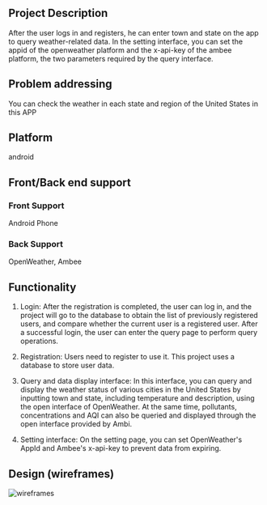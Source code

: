 ## Project Description

After the user logs in and registers, he can enter town and state on the app to query weather-related data. In the setting interface, you can set the appid of the openweather platform and the x-api-key of the ambee platform, the two parameters required by the query interface.

## Problem addressing

You can check the weather in each state and region of the United States in this APP

## Platform

  android
## Front/Back end support

### Front Support

Android Phone

### Back Support

  OpenWeather, Ambee

## Functionality

1. Login: After the registration is completed, the user can log in, and the project will go to the database to obtain the list of previously registered users, and compare whether the current user is a registered user. After a successful login, the user can enter the query page to perform query operations.

2. Registration: Users need to register to use it. This project uses a database to store user data.

3. Query and data display interface: In this interface, you can query and display the weather status of various cities in the United States by inputting town and state, including temperature and description, using the open interface of OpenWeather. At the same time, pollutants, concentrations and AQI can also be queried and displayed through the open interface provided by Ambi.

4. Setting interface: On the setting page, you can set OpenWeather's AppId and Ambee's x-api-key to prevent data from expiring.

## Design (wireframes)

![wireframes](../CoolWeather/wireframes.png)